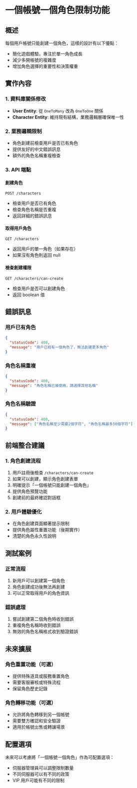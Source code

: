 # 一個帳號一個角色限制功能

## 概述
每個用戶帳號只能創建一個角色，這樣的設計有以下優點：
- 簡化遊戲體驗，專注於單一角色成長
- 減少多開帳號的複雜度
- 增加角色選擇的重要性和決策權重

## 實作內容

### 1. 資料庫關係修改
- **User Entity**: 從 `OneToMany` 改為 `OneToOne` 關係
- **Character Entity**: 維持現有結構，業務邏輯層確保唯一性

### 2. 業務邏輯限制
- 角色創建前檢查用戶是否已有角色
- 提供友好的中文錯誤訊息
- 額外的角色名稱重複檢查

### 3. API 端點

#### 創建角色
```
POST /characters
```
- 檢查用戶是否已有角色
- 檢查角色名稱是否重複
- 返回詳細的錯誤訊息

#### 取得用戶角色
```
GET /characters
```
- 返回用戶的單一角色（如果存在）
- 如果沒有角色則返回 null

#### 檢查創建權限
```
GET /characters/can-create
```
- 檢查用戶是否可以創建角色
- 返回 boolean 值

## 錯誤訊息

### 用戶已有角色
```json
{
  "statusCode": 400,
  "message": "用戶已經有一個角色了，無法創建更多角色"
}
```

### 角色名稱重複
```json
{
  "statusCode": 400,
  "message": "角色名稱已被使用，請選擇其他名稱"
}
```

### 角色名稱驗證
```json
{
  "statusCode": 400,
  "message": ["角色名稱至少需要2個字符", "角色名稱最多50個字符"]
}
```

## 前端整合建議

### 1. 角色創建流程
1. 用戶註冊後檢查 `/characters/can-create`
2. 如果可以創建，顯示角色創建表單
3. 明確提示「一個帳號只能創建一個角色」
4. 提供角色預覽功能
5. 創建前的最終確認對話框

### 2. 用戶體驗優化
- 在角色創建頁面顯著提示限制
- 提供角色屬性重置功能（後期實作）
- 清楚的角色永久性說明

## 測試案例

### 正常流程
1. 新用戶可以創建第一個角色
2. 角色創建成功後無法再創建
3. 可以正常取得用戶的角色資訊

### 錯誤處理
1. 嘗試創建第二個角色時收到錯誤
2. 重複角色名稱時收到錯誤
3. 無效的角色名稱格式收到驗證錯誤

## 未來擴展

### 角色重置功能（可選）
- 提供特殊道具或服務重置角色
- 需要客服審核或特殊流程
- 保留角色歷史記錄

### 角色轉移功能（可選）
- 允許將角色轉移到另一個帳號
- 需要雙方確認和安全驗證
- 適用於帳號出售或轉讓場景

## 配置選項

未來可以考慮將「一個帳號一個角色」作為可配置選項：
- 伺服器管理員可以調整限制數量
- 不同伺服器可以有不同的政策
- VIP 用戶可能有不同的限制